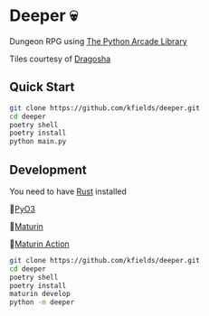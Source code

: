 # Deeper :skull:

Dungeon RPG using [The Python Arcade Library](https://arcade.academy/)

Tiles courtesy of [Dragosha](https://dragosha.com/free/dungeon-part-1-tiles.html)

## Quick Start
```bash
git clone https://github.com/kfields/deeper.git
cd deeper
poetry shell
poetry install
python main.py
```

## Development

You need to have [Rust](https://www.rust-lang.org/tools/install) installed

:link:[PyO3](https://github.com/PyO3/pyo3)

:link:[Maturin](https://github.com/PyO3/maturin)

:link:[Maturin Action](https://github.com/messense/maturin-action)

```bash
git clone https://github.com/kfields/deeper.git
cd deeper
poetry shell
poetry install
maturin develop
python -m deeper
```